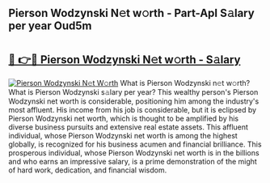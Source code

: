 ## Pierson Wodzynski N𝚎t w𝚘rth - Part-ApI S𝚊lary per year Oud5m

# <h2><a href="http://gc56yv6.nevu.top/?p=Pierson+Wodzynski">🔗 👉🔴 Pierson Wodzynski N𝚎t w𝚘rth - S𝚊lary</a></h2>

[![Pierson Wodzynski N𝚎t W𝚘rth](https://i.imgur.com/Oavwk0R.jpeg)](http://gc56yv6.nevu.top/?p=Pierson+Wodzynski)
What is Pierson Wodzynski n𝚎t w𝚘rth? What is Pierson Wodzynski s𝚊lary per year?
This wealthy person's Pierson Wodzynski net worth is considerable, positioning him among the industry's most affluent. His income from his job is considerable, but it is eclipsed by Pierson Wodzynski net worth, which is thought to be amplified by his diverse business pursuits and extensive real estate assets. This affluent individual, whose Pierson Wodzynski net worth is among the highest globally, is recognized for his business acumen and financial brilliance. This prosperous individual, whose Pierson Wodzynski net worth is in the billions and who earns an impressive salary, is a prime demonstration of the might of hard work, dedication, and financial wisdom.
